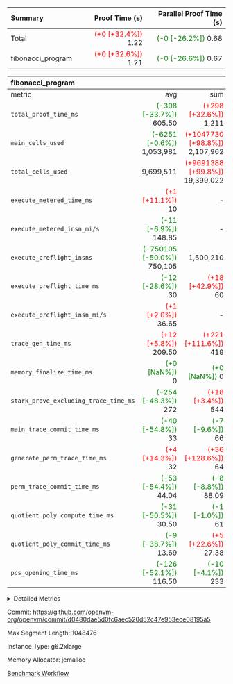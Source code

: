 | Summary | Proof Time (s) | Parallel Proof Time (s) |
|:---|---:|---:|
| Total | <span style='color: red'>(+0 [+32.4%])</span> 1.22 | <span style='color: green'>(-0 [-26.2%])</span> 0.68 |
| fibonacci_program | <span style='color: red'>(+0 [+32.6%])</span> 1.21 | <span style='color: green'>(-0 [-26.6%])</span> 0.67 |


| fibonacci_program |||||
|:---|---:|---:|---:|---:|
|metric|avg|sum|max|min|
| `total_proof_time_ms ` | <span style='color: green'>(-308 [-33.7%])</span> 605.50 | <span style='color: red'>(+298 [+32.6%])</span> 1,211 | <span style='color: green'>(-243 [-26.6%])</span> 670 | <span style='color: green'>(-372 [-40.7%])</span> 541 |
| `main_cells_used     ` | <span style='color: green'>(-6251 [-0.6%])</span> 1,053,981 | <span style='color: red'>(+1047730 [+98.8%])</span> 2,107,962 | <span style='color: red'>(+7300 [+0.7%])</span> 1,067,532 | <span style='color: green'>(-19802 [-1.9%])</span> 1,040,430 |
| `total_cells_used    ` |  9,699,511 | <span style='color: red'>(+9691388 [+99.8%])</span> 19,399,022 |  9,714,030 | <span style='color: green'>(-22642 [-0.2%])</span> 9,684,992 |
| `execute_metered_time_ms` | <span style='color: red'>(+1 [+11.1%])</span> 10 | -          | -          | -          |
| `execute_metered_insn_mi/s` | <span style='color: green'>(-11 [-6.9%])</span> 148.85 | -          | <span style='color: green'>(-11 [-6.9%])</span> 148.85 | <span style='color: green'>(-11 [-6.9%])</span> 148.85 |
| `execute_preflight_insns` | <span style='color: green'>(-750105 [-50.0%])</span> 750,105 |  1,500,210 | <span style='color: green'>(-627210 [-41.8%])</span> 873,000 | <span style='color: green'>(-873000 [-58.2%])</span> 627,210 |
| `execute_preflight_time_ms` | <span style='color: green'>(-12 [-28.6%])</span> 30 | <span style='color: red'>(+18 [+42.9%])</span> 60 | <span style='color: green'>(-8 [-19.0%])</span> 34 | <span style='color: green'>(-16 [-38.1%])</span> 26 |
| `execute_preflight_insn_mi/s` | <span style='color: red'>(+1 [+2.0%])</span> 36.65 | -          | <span style='color: red'>(+3 [+7.7%])</span> 38.70 | <span style='color: green'>(-1 [-3.7%])</span> 34.61 |
| `trace_gen_time_ms   ` | <span style='color: red'>(+12 [+5.8%])</span> 209.50 | <span style='color: red'>(+221 [+111.6%])</span> 419 | <span style='color: red'>(+16 [+8.1%])</span> 214 | <span style='color: red'>(+7 [+3.5%])</span> 205 |
| `memory_finalize_time_ms` | <span style='color: green'>(+0 [NaN%])</span> 0 | <span style='color: green'>(+0 [NaN%])</span> 0 | <span style='color: green'>(+0 [NaN%])</span> 0 | <span style='color: green'>(+0 [NaN%])</span> 0 |
| `stark_prove_excluding_trace_time_ms` | <span style='color: green'>(-254 [-48.3%])</span> 272 | <span style='color: red'>(+18 [+3.4%])</span> 544 | <span style='color: green'>(-243 [-46.2%])</span> 283 | <span style='color: green'>(-265 [-50.4%])</span> 261 |
| `main_trace_commit_time_ms` | <span style='color: green'>(-40 [-54.8%])</span> 33 | <span style='color: green'>(-7 [-9.6%])</span> 66 | <span style='color: green'>(-38 [-52.1%])</span> 35 | <span style='color: green'>(-42 [-57.5%])</span> 31 |
| `generate_perm_trace_time_ms` | <span style='color: red'>(+4 [+14.3%])</span> 32 | <span style='color: red'>(+36 [+128.6%])</span> 64 | <span style='color: red'>(+8 [+28.6%])</span> 36 |  28 |
| `perm_trace_commit_time_ms` | <span style='color: green'>(-53 [-54.4%])</span> 44.04 | <span style='color: green'>(-8 [-8.8%])</span> 88.09 | <span style='color: green'>(-49 [-51.0%])</span> 47.34 | <span style='color: green'>(-56 [-57.8%])</span> 40.75 |
| `quotient_poly_compute_time_ms` | <span style='color: green'>(-31 [-50.5%])</span> 30.50 | <span style='color: green'>(-1 [-1.0%])</span> 61 | <span style='color: green'>(-29 [-47.6%])</span> 32.31 | <span style='color: green'>(-33 [-53.4%])</span> 28.70 |
| `quotient_poly_commit_time_ms` | <span style='color: green'>(-9 [-38.7%])</span> 13.69 | <span style='color: red'>(+5 [+22.6%])</span> 27.38 | <span style='color: green'>(-9 [-38.2%])</span> 13.80 | <span style='color: green'>(-9 [-39.2%])</span> 13.59 |
| `pcs_opening_time_ms ` | <span style='color: green'>(-126 [-52.1%])</span> 116.50 | <span style='color: green'>(-10 [-4.1%])</span> 233 | <span style='color: green'>(-119 [-49.0%])</span> 124 | <span style='color: green'>(-134 [-55.1%])</span> 109 |



<details>
<summary>Detailed Metrics</summary>

|  | memory_to_vec_partition_time_ms | keygen_time_ms | app proof_time_ms |
| --- | --- | --- |
|  | 57 | 328 | 1,370 | 

| group | prove_segment_time_ms | memory_to_vec_partition_time_ms | fri.log_blowup | execute_metered_time_ms | execute_metered_insns | execute_metered_insn_mi/s | compute_user_public_values_proof_time_ms |
| --- | --- | --- | --- | --- | --- | --- | --- |
| fibonacci_program | 541 | 40 | 1 | 10 | 1,500,210 | 148.85 | 142 | 

| group | air_name | quotient_deg | interactions | constraints |
| --- | --- | --- | --- | --- |
| fibonacci_program | AccessAdapterAir<16> | 2 | 5 | 12 | 
| fibonacci_program | AccessAdapterAir<2> | 2 | 5 | 12 | 
| fibonacci_program | AccessAdapterAir<32> | 2 | 5 | 12 | 
| fibonacci_program | AccessAdapterAir<4> | 2 | 5 | 12 | 
| fibonacci_program | AccessAdapterAir<8> | 2 | 5 | 12 | 
| fibonacci_program | BitwiseOperationLookupAir<8> | 2 | 2 | 4 | 
| fibonacci_program | MemoryMerkleAir<8> | 2 | 4 | 39 | 
| fibonacci_program | PersistentBoundaryAir<8> | 2 | 3 | 7 | 
| fibonacci_program | PhantomAir | 2 | 3 | 5 | 
| fibonacci_program | Poseidon2PeripheryAir<BabyBearParameters>, 1> | 2 | 1 | 286 | 
| fibonacci_program | ProgramAir | 1 | 1 | 4 | 
| fibonacci_program | RangeTupleCheckerAir<2> | 1 | 1 | 4 | 
| fibonacci_program | Rv32HintStoreAir | 2 | 18 | 28 | 
| fibonacci_program | VariableRangeCheckerAir | 1 | 1 | 4 | 
| fibonacci_program | VmAirWrapper<Rv32BaseAluAdapterAir, BaseAluCoreAir<4, 8> | 2 | 20 | 37 | 
| fibonacci_program | VmAirWrapper<Rv32BaseAluAdapterAir, LessThanCoreAir<4, 8> | 2 | 18 | 40 | 
| fibonacci_program | VmAirWrapper<Rv32BaseAluAdapterAir, ShiftCoreAir<4, 8> | 2 | 24 | 91 | 
| fibonacci_program | VmAirWrapper<Rv32BranchAdapterAir, BranchEqualCoreAir<4> | 2 | 11 | 20 | 
| fibonacci_program | VmAirWrapper<Rv32BranchAdapterAir, BranchLessThanCoreAir<4, 8> | 2 | 13 | 35 | 
| fibonacci_program | VmAirWrapper<Rv32CondRdWriteAdapterAir, Rv32JalLuiCoreAir> | 2 | 10 | 18 | 
| fibonacci_program | VmAirWrapper<Rv32JalrAdapterAir, Rv32JalrCoreAir> | 2 | 16 | 20 | 
| fibonacci_program | VmAirWrapper<Rv32LoadStoreAdapterAir, LoadSignExtendCoreAir<4, 8> | 2 | 18 | 33 | 
| fibonacci_program | VmAirWrapper<Rv32LoadStoreAdapterAir, LoadStoreCoreAir<4> | 2 | 17 | 40 | 
| fibonacci_program | VmAirWrapper<Rv32MultAdapterAir, DivRemCoreAir<4, 8> | 2 | 25 | 84 | 
| fibonacci_program | VmAirWrapper<Rv32MultAdapterAir, MulHCoreAir<4, 8> | 2 | 24 | 31 | 
| fibonacci_program | VmAirWrapper<Rv32MultAdapterAir, MultiplicationCoreAir<4, 8> | 2 | 19 | 19 | 
| fibonacci_program | VmAirWrapper<Rv32RdWriteAdapterAir, Rv32AuipcCoreAir> | 2 | 12 | 14 | 
| fibonacci_program | VmConnectorAir | 2 | 5 | 11 | 

| group | air_name | segment | rows | prep_cols | perm_cols | main_cols | cells |
| --- | --- | --- | --- | --- | --- | --- | --- |
| fibonacci_program | AccessAdapterAir<8> | 0 | 64 |  | 16 | 17 | 2,112 | 
| fibonacci_program | AccessAdapterAir<8> | 1 | 64 |  | 16 | 17 | 2,112 | 
| fibonacci_program | BitwiseOperationLookupAir<8> | 0 | 65,536 | 3 | 8 | 2 | 655,360 | 
| fibonacci_program | BitwiseOperationLookupAir<8> | 1 | 65,536 | 3 | 8 | 2 | 655,360 | 
| fibonacci_program | MemoryMerkleAir<8> | 0 | 256 |  | 16 | 32 | 12,288 | 
| fibonacci_program | MemoryMerkleAir<8> | 1 | 256 |  | 16 | 32 | 12,288 | 
| fibonacci_program | PersistentBoundaryAir<8> | 0 | 64 |  | 12 | 20 | 2,048 | 
| fibonacci_program | PersistentBoundaryAir<8> | 1 | 64 |  | 12 | 20 | 2,048 | 
| fibonacci_program | PhantomAir | 0 | 1 |  | 12 | 6 | 18 | 
| fibonacci_program | Poseidon2PeripheryAir<BabyBearParameters>, 1> | 0 | 256 |  | 8 | 300 | 78,848 | 
| fibonacci_program | Poseidon2PeripheryAir<BabyBearParameters>, 1> | 1 | 256 |  | 8 | 300 | 78,848 | 
| fibonacci_program | ProgramAir | 0 | 8,192 |  | 8 | 10 | 147,456 | 
| fibonacci_program | ProgramAir | 1 | 8,192 |  | 8 | 10 | 147,456 | 
| fibonacci_program | RangeTupleCheckerAir<2> | 0 | 524,288 | 2 | 8 | 1 | 4,718,592 | 
| fibonacci_program | RangeTupleCheckerAir<2> | 1 | 524,288 | 2 | 8 | 1 | 4,718,592 | 
| fibonacci_program | Rv32HintStoreAir | 0 | 4 |  | 44 | 32 | 304 | 
| fibonacci_program | VariableRangeCheckerAir | 0 | 262,144 | 2 | 8 | 1 | 2,359,296 | 
| fibonacci_program | VariableRangeCheckerAir | 1 | 262,144 | 2 | 8 | 1 | 2,359,296 | 
| fibonacci_program | VmAirWrapper<Rv32BaseAluAdapterAir, BaseAluCoreAir<4, 8> | 0 | 524,288 |  | 52 | 36 | 46,137,344 | 
| fibonacci_program | VmAirWrapper<Rv32BaseAluAdapterAir, BaseAluCoreAir<4, 8> | 1 | 524,288 |  | 52 | 36 | 46,137,344 | 
| fibonacci_program | VmAirWrapper<Rv32BaseAluAdapterAir, LessThanCoreAir<4, 8> | 0 | 262,144 |  | 40 | 37 | 20,185,088 | 
| fibonacci_program | VmAirWrapper<Rv32BaseAluAdapterAir, LessThanCoreAir<4, 8> | 1 | 131,072 |  | 40 | 37 | 10,092,544 | 
| fibonacci_program | VmAirWrapper<Rv32BranchAdapterAir, BranchEqualCoreAir<4> | 0 | 131,072 |  | 28 | 26 | 7,077,888 | 
| fibonacci_program | VmAirWrapper<Rv32BranchAdapterAir, BranchEqualCoreAir<4> | 1 | 131,072 |  | 28 | 26 | 7,077,888 | 
| fibonacci_program | VmAirWrapper<Rv32BranchAdapterAir, BranchLessThanCoreAir<4, 8> | 0 | 4 |  | 32 | 32 | 256 | 
| fibonacci_program | VmAirWrapper<Rv32BranchAdapterAir, BranchLessThanCoreAir<4, 8> | 1 | 2 |  | 32 | 32 | 128 | 
| fibonacci_program | VmAirWrapper<Rv32CondRdWriteAdapterAir, Rv32JalLuiCoreAir> | 0 | 65,536 |  | 28 | 18 | 3,014,656 | 
| fibonacci_program | VmAirWrapper<Rv32CondRdWriteAdapterAir, Rv32JalLuiCoreAir> | 1 | 65,536 |  | 28 | 18 | 3,014,656 | 
| fibonacci_program | VmAirWrapper<Rv32JalrAdapterAir, Rv32JalrCoreAir> | 0 | 4 |  | 36 | 28 | 256 | 
| fibonacci_program | VmAirWrapper<Rv32JalrAdapterAir, Rv32JalrCoreAir> | 1 | 16 |  | 36 | 28 | 1,024 | 
| fibonacci_program | VmAirWrapper<Rv32LoadStoreAdapterAir, LoadStoreCoreAir<4> | 0 | 32 |  | 52 | 41 | 2,976 | 
| fibonacci_program | VmAirWrapper<Rv32LoadStoreAdapterAir, LoadStoreCoreAir<4> | 1 | 64 |  | 52 | 41 | 5,952 | 
| fibonacci_program | VmAirWrapper<Rv32RdWriteAdapterAir, Rv32AuipcCoreAir> | 0 | 8 |  | 28 | 20 | 384 | 
| fibonacci_program | VmAirWrapper<Rv32RdWriteAdapterAir, Rv32AuipcCoreAir> | 1 | 4 |  | 28 | 20 | 192 | 
| fibonacci_program | VmConnectorAir | 0 | 2 | 1 | 16 | 5 | 42 | 
| fibonacci_program | VmConnectorAir | 1 | 2 | 1 | 16 | 5 | 42 | 

| group | segment | trace_gen_time_ms | total_proof_time_ms | total_cells_used | total_cells | system_trace_gen_time_ms | stark_prove_excluding_trace_time_ms | single_trace_gen_time_ms | quotient_poly_compute_time_ms | quotient_poly_commit_time_ms | query phase_time_ms | perm_trace_commit_time_ms | pcs_opening_time_ms | partially_prove_time_ms | open_time_ms | memory_finalize_time_ms | main_trace_commit_time_ms | main_cells_used | generate_perm_trace_time_ms | execute_preflight_time_ms | execute_preflight_insns | execute_preflight_insn_mi/s | evaluate matrix_time_ms | eval_and_commit_quotient_time_ms | build fri inputs_time_ms | OpeningProverGpu::open_time_ms |
| --- | --- | --- | --- | --- | --- | --- | --- | --- | --- | --- | --- | --- | --- | --- | --- | --- | --- | --- | --- | --- | --- | --- | --- | --- | --- | --- |
| fibonacci_program | 0 | 214 | 670 | 9,684,992 | 84,395,212 | 214 | 283 | 0 | 32.31 | 13.59 | 4 | 47.34 | 124 | 76 | 124 | 0 | 35 | 1,040,430 | 28 | 26 | 873,000 | 34.61 | 13 | 46 | 1 | 124 | 
| fibonacci_program | 1 | 205 | 541 | 9,714,030 | 74,305,770 | 205 | 261 | 1 | 28.70 | 13.80 | 4 | 40.75 | 109 | 77 | 109 | 0 | 31 | 1,067,532 | 36 | 34 | 627,210 | 38.70 | 10 | 42 | 1 | 109 | 

| group | segment | trace_height_constraint | weighted_sum | threshold |
| --- | --- | --- | --- | --- |
| fibonacci_program | 0 | 0 | 1,966,190 | 2,013,265,921 | 
| fibonacci_program | 0 | 1 | 5,374,472 | 2,013,265,921 | 
| fibonacci_program | 0 | 2 | 983,095 | 2,013,265,921 | 
| fibonacci_program | 0 | 3 | 5,374,428 | 2,013,265,921 | 
| fibonacci_program | 0 | 4 | 832 | 2,013,265,921 | 
| fibonacci_program | 0 | 5 | 320 | 2,013,265,921 | 
| fibonacci_program | 0 | 6 | 3,604,544 | 2,013,265,921 | 
| fibonacci_program | 0 | 7 |  | 2,013,265,921 | 
| fibonacci_program | 0 | 8 | 18,229,833 | 2,013,265,921 | 
| fibonacci_program | 1 | 0 | 1,704,112 | 2,013,265,921 | 
| fibonacci_program | 1 | 1 | 4,588,240 | 2,013,265,921 | 
| fibonacci_program | 1 | 2 | 852,056 | 2,013,265,921 | 
| fibonacci_program | 1 | 3 | 4,588,308 | 2,013,265,921 | 
| fibonacci_program | 1 | 4 | 832 | 2,013,265,921 | 
| fibonacci_program | 1 | 5 | 320 | 2,013,265,921 | 
| fibonacci_program | 1 | 6 | 3,211,304 | 2,013,265,921 | 
| fibonacci_program | 1 | 7 |  | 2,013,265,921 | 
| fibonacci_program | 1 | 8 | 15,871,124 | 2,013,265,921 | 

</details>


Commit: https://github.com/openvm-org/openvm/commit/d0480dae5d0fc6aec520d52c47e953ece08195a5

Max Segment Length: 1048476

Instance Type: g6.2xlarge

Memory Allocator: jemalloc

[Benchmark Workflow](https://github.com/openvm-org/openvm/actions/runs/17778283181)

